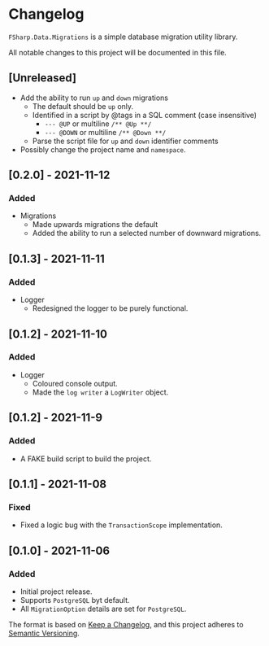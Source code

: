 # Changelog

`FSharp.Data.Migrations` is a simple database migration utility library.

All notable changes to this project will be documented in this file.

## [Unreleased]

- Add the ability to run `up` and `down` migrations
  - The default should be `up` only.
  - Identified in a script by @tags in a SQL comment (case insensitive)
    - `--- @UP` or multiline `/** @Up **/`
    - `--- @DOWN` or multiline `/** @Down **/`
  - Parse the script file for `up` and `down` identifier comments
- Possibly change the project name and `namespace`.

## [0.2.0] - 2021-11-12

### Added

- Migrations
  - Made upwards migrations the default
  - Added the ability to run a selected number of downward migrations.

## [0.1.3] - 2021-11-11

### Added

- Logger
  - Redesigned the logger to be purely functional.

## [0.1.2] - 2021-11-10

### Added

- Logger
  - Coloured console output.
  - Made the `log writer` a `LogWriter` object.

## [0.1.2] - 2021-11-9

### Added

- A FAKE build script to build the project.

## [0.1.1] - 2021-11-08

### Fixed

- Fixed a logic bug with the `TransactionScope` implementation.

## [0.1.0] - 2021-11-06

### Added

- Initial project release.
- Supports `PostgreSQL` byt default.
- All `MigrationOption` details are set for `PostgreSQL`.

The format is based on [Keep a Changelog](https://keepachangelog.com/en/1.0.0/),
and this project adheres to [Semantic Versioning](https://semver.org/spec/v2.0.0.html).
